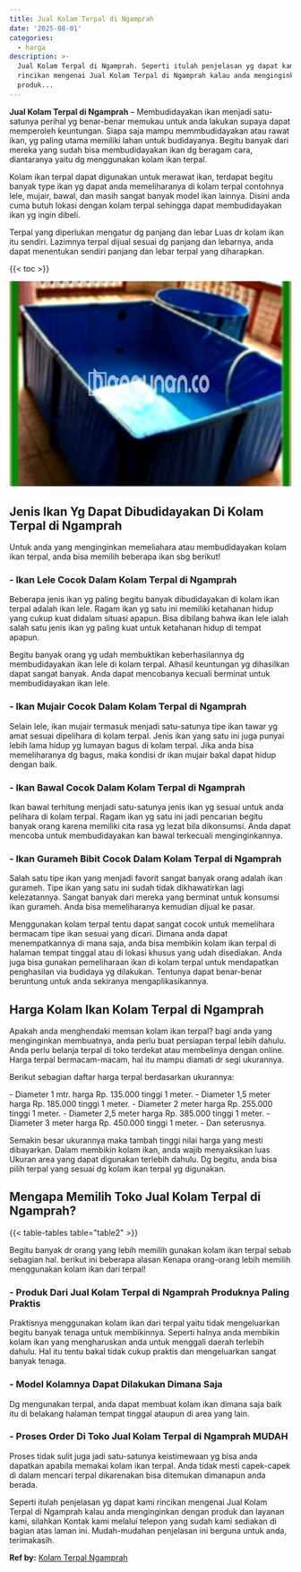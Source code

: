 ```yaml
---
title: Jual Kolam Terpal di Ngamprah
date: '2025-08-01'
categories:
  - harga
description: >-
  Jual Kolam Terpal di Ngamprah. Seperti itulah penjelasan yg dapat kami
  rincikan mengenai Jual Kolam Terpal di Ngamprah kalau anda menginginkan dengan
  produk...
---
```


**Jual Kolam Terpal di Ngamprah** – Membudidayakan ikan menjadi satu-satunya perihal yg benar-benar memukau untuk anda lakukan supaya dapat memperoleh keuntungan. Siapa saja mampu memmbudidayakan atau rawat ikan, yg paling utama memiliki lahan untuk budidayanya. Begitu banyak dari mereka yang sudah bisa membudidayakan ikan dg beragam cara, diantaranya yaitu dg menggunakan kolam ikan terpal.

Kolam ikan terpal dapat digunakan untuk merawat ikan, terdapat begitu banyak type ikan yg dapat anda memeliharanya di kolam terpal contohnya lele, mujair, bawal, dan masih sangat banyak model ikan lainnya. Disini anda cuma butuh lokasi dengan kolam terpal sehingga dapat membudidayakan ikan yg ingin dibeli.

Terpal yang diperlukan mengatur dg panjang dan lebar Luas dr kolam ikan itu sendiri. Lazimnya terpal dijual sesuai dg panjang dan lebarnya, anda dapat menentukan sendiri panjang dan lebar terpal yang diharapkan.

{{< toc >}}

![Jual Kolam Terpal di Ngamprah](/images/jual-kolam-terpal-26.png)

## Jenis Ikan Yg Dapat Dibudidayakan Di Kolam Terpal di Ngamprah

Untuk anda yang menginginkan memeliahara atau membudidayakan kolam ikan terpal, anda bisa memilih beberapa ikan sbg berikut!

### \- Ikan Lele Cocok Dalam Kolam Terpal di Ngamprah

Beberapa jenis ikan yg paling begitu banyak dibudidayakan di kolam ikan terpal adalah ikan lele. Ragam ikan yg satu ini memiliki ketahanan hidup yang cukup kuat didalam situasi apapun. Bisa dibilang bahwa ikan lele ialah salah satu jenis ikan yg paling kuat untuk ketahanan hidup di tempat apapun.

Begitu banyak orang yg udah membuktikan keberhasilannya dg membudidayakan ikan lele di kolam terpal. Alhasil keuntungan yg dihasilkan dapat sangat banyak. Anda dapat mencobanya kecuali berminat untuk membudidayakan ikan lele.

### \- Ikan Mujair Cocok Dalam Kolam Terpal di Ngamprah

Selain lele, ikan mujair termasuk menjadi satu-satunya tipe ikan tawar yg amat sesuai dipelihara di kolam terpal. Jenis ikan yang satu ini juga punyai lebih lama hidup yg lumayan bagus di kolam terpal. Jika anda bisa memeliharanya dg bagus, maka kondisi dr ikan mujair bakal dapat hidup dengan baik.

### \- Ikan Bawal Cocok Dalam Kolam Terpal di Ngamprah

Ikan bawal terhitung menjadi satu-satunya jenis ikan yg sesuai untuk anda pelihara di kolam terpal. Ragam ikan yg satu ini jadi pencarian begitu banyak orang karena memiliki cita rasa yg lezat bila dikonsumsi. Anda dapat mencoba untuk membudidayakan kan bawal terkecuali menginginkannya.

### \- Ikan Gurameh Bibit Cocok Dalam Kolam Terpal di Ngamprah

Salah satu tipe ikan yang menjadi favorit sangat banyak orang adalah ikan gurameh. Tipe ikan yang satu ini sudah tidak dikhawatirkan lagi kelezatannya. Sangat banyak dari mereka yang berminat untuk konsumsi ikan gurameh. Anda bisa memeliharanya kemudian dijual ke pasar.

Menggunakan kolam terpal tentu dapat sangat cocok untuk memelihara bermacam tipe ikan sesuai yang dicari. Dimana anda dapat menempatkannya di mana saja, anda bisa membikin kolam ikan terpal di halaman tempat tinggal atau di lokasi khusus yang udah disediakan. Anda juga bisa gunakan pemeliharaan ikan di kolam terpal untuk mendapatkan penghasilan via budidaya yg dilakukan. Tentunya dapat benar-benar beruntung untuk anda sekiranya mengaplikasikannya.

## Harga Kolam Ikan Kolam Terpal di Ngamprah

Apakah anda menghendaki memsan kolam ikan terpal? bagi anda yang menginginkan membuatnya, anda perlu buat persiapan terpal lebih dahulu. Anda perlu belanja terpal di toko terdekat atau membelinya dengan online. Harga terpal bermacam-macam, hal itu mampu diamati dr segi ukurannya.

Berikut sebagian daftar harga terpal berdasarkan ukurannya:

\- Diameter 1 mtr. harga Rp. 135.000 tinggi 1 meter. - Diameter 1,5 meter harga Rp. 185.000 tinggi 1 meter. - Diameter 2 meter harga Rp. 255.000 tinggi 1 meter. - Diameter 2,5 meter harga Rp. 385.000 tinggi 1 meter. - Diameter 3 meter harga Rp. 450.000 tinggi 1 meter. - Dan seterusnya.

Semakin besar ukurannya maka tambah tinggi nilai harga yang mesti dibayarkan. Dalam membikin kolam ikan, anda wajib menyaksikan luas Ukuran area yang dapat digunakan terlebih dahulu. Dg begitu, anda bisa pilih terpal yang sesuai dg kolam ikan terpal yg digunakan.

## Mengapa Memilih Toko Jual Kolam Terpal di Ngamprah?

{{< table-tables table="table2" >}}

Begitu banyak dr orang yang lebih memilih gunakan kolam ikan terpal sebab sebagian hal. berikut ini beberapa alasan Kenapa orang-orang lebih memilih menggunakan kolam ikan dari terpal!

### \- Produk Dari Jual Kolam Terpal di Ngamprah Produknya Paling Praktis

Praktisnya menggunakan kolam ikan dari terpal yaitu tidak mengeluarkan begitu banyak tenaga untuk membikinnya. Seperti halnya anda membikin kolam ikan yang mengharuskan anda untuk menggali daerah terlebih dahulu. Hal itu tentu bakal tidak cukup praktis dan mengeluarkan sangat banyak tenaga.

### \- Model Kolamnya Dapat Dilakukan Dimana Saja

Dg mengunakan terpal, anda dapat membuat kolam ikan dimana saja baik itu di belakang halaman tempat tinggal ataupun di area yang lain.

### \- Proses Order Di Toko Jual Kolam Terpal di Ngamprah MUDAH

Proses tidak sulit juga jadi satu-satunya keistimewaan yg bisa anda dapatkan apabila memakai kolam ikan terpal. Anda tidak mesti capek-capek di dalam mencari terpal dikarenakan bisa ditemukan dimanapun anda berada.

Seperti itulah penjelasan yg dapat kami rincikan mengenai Jual Kolam Terpal di Ngamprah kalau anda menginginkan dengan produk dan layanan kami, silahkan Kontak kami melalui telepon yang sudah kami sediakan di bagian atas laman ini. Mudah-mudahan penjelasan ini berguna untuk anda, terimakasih.

**Ref by:** [Kolam Terpal Ngamprah](https://id.wikipedia.org/wiki/Kolam)
